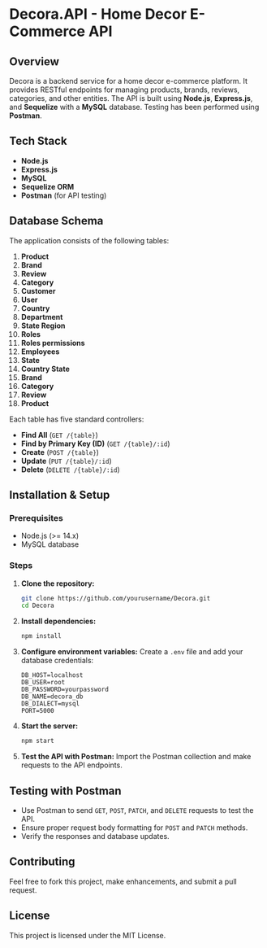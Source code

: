 # Decora.API - Home Decor E-Commerce API

## Overview
Decora is a backend service for a home decor e-commerce platform. It provides RESTful endpoints for managing products, brands, reviews, categories, and other entities. The API is built using **Node.js**, **Express.js**, and **Sequelize** with a **MySQL** database. Testing has been performed using **Postman**.

## Tech Stack
- **Node.js**
- **Express.js**
- **MySQL**
- **Sequelize ORM**
- **Postman** (for API testing)

## Database Schema
The application consists of the following tables:

1. **Product**
2. **Brand**
3. **Review**
4. **Category**
5. **Customer**
6. **User**
7. **Country**
8. **Department**
9. **State Region**
10. **Roles**
11. **Roles permissions**
12. **Employees**
13. **State**
14. **Country State**
15. **Brand**
16. **Category**
17. **Review**
18. **Product**


Each table has five standard controllers:
- **Find All** (`GET /{table}`)
- **Find by Primary Key (ID)** (`GET /{table}/:id`)
- **Create** (`POST /{table}`)
- **Update** (`PUT /{table}/:id`)
- **Delete** (`DELETE /{table}/:id`)

## Installation & Setup
### Prerequisites
- Node.js (>= 14.x)
- MySQL database

### Steps
1. **Clone the repository:**
   ```sh
   git clone https://github.com/yourusername/Decora.git
   cd Decora
   ```

2. **Install dependencies:**
   ```sh
   npm install
   ```

3. **Configure environment variables:**
   Create a `.env` file and add your database credentials:
   ```env
   DB_HOST=localhost
   DB_USER=root
   DB_PASSWORD=yourpassword
   DB_NAME=decora_db
   DB_DIALECT=mysql
   PORT=5000
   ```

4. **Start the server:**
   ```sh
   npm start
   ```

5. **Test the API with Postman:**
   Import the Postman collection and make requests to the API endpoints.

## Testing with Postman
- Use Postman to send `GET`, `POST`, `PATCH`, and `DELETE` requests to test the API.
- Ensure proper request body formatting for `POST` and `PATCH` methods.
- Verify the responses and database updates.

## Contributing
Feel free to fork this project, make enhancements, and submit a pull request. 

## License
This project is licensed under the MIT License.

